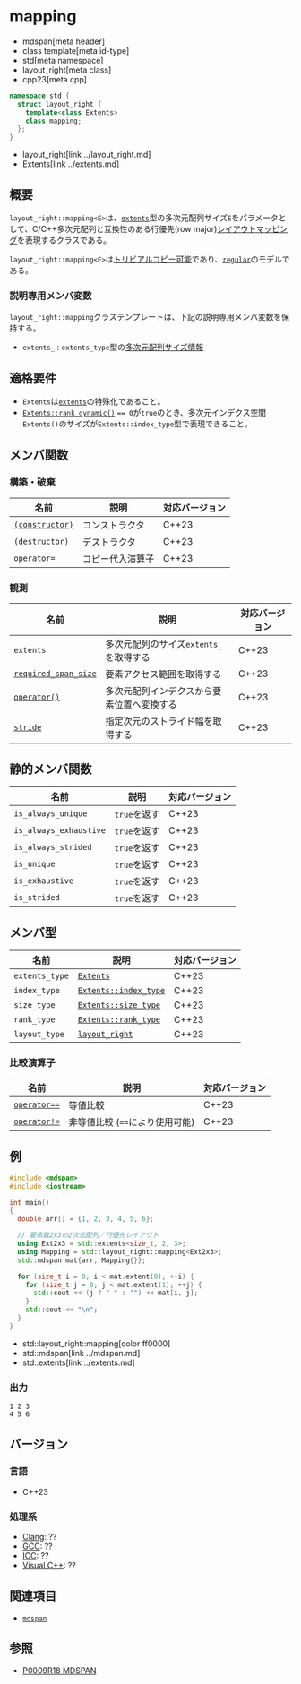 # mapping
* mdspan[meta header]
* class template[meta id-type]
* std[meta namespace]
* layout_right[meta class]
* cpp23[meta cpp]

```cpp
namespace std {
  struct layout_right {
    template<class Extents>
    class mapping;
  };
}
```
* layout_right[link ../layout_right.md]
* Extents[link ../extents.md]

## 概要
`layout_right::mapping<E>`は、[`extents`](../extents.md)型の多次元配列サイズ`E`をパラメータとして、C/C++多次元配列と互換性のある行優先(row major)[レイアウトマッピング](../LayoutMapping.md)を表現するクラスである。

`layout_right::mapping<E>`は[トリビアルコピー可能](/reference/type_traits/is_trivially_copyable.md)であり、[`regular`](/reference/concepts/regular.md)のモデルである。

### 説明専用メンバ変数
`layout_right::mapping`クラステンプレートは、下記の説明専用メンバ変数を保持する。

- `extents_` : `extents_type`型の[多次元配列サイズ情報](../extents.md)


## 適格要件
- `Extents`は[`extents`](../extents.md)の特殊化であること。
- [`Extents::rank_dynamic()`](../extents/rank_dynamic.md) `== 0`が`true`のとき、多次元インデクス空間`Extents()`のサイズが`Extents::index_type`型で表現できること。


## メンバ関数
### 構築・破棄

| 名前 | 説明 | 対応バージョン |
|------|------|----------------|
| [`(constructor)`](mapping/op_constructor.md) | コンストラクタ | C++23 |
| `(destructor)` | デストラクタ | C++23 |
| `operator=`    | コピー代入演算子 | C++23 |

### 観測

| 名前 | 説明 | 対応バージョン |
|------|------|----------------|
| `extents` | 多次元配列のサイズ`extents_`を取得する | C++23 |
| [`required_span_size`](mapping/required_span_size.md) | 要素アクセス範囲を取得する | C++23 |
| [`operator()`](mapping/op_call.md) | 多次元配列インデクスから要素位置へ変換する | C++23 |
| [`stride`](mapping/stride.md) | 指定次元のストライド幅を取得する | C++23 |


## 静的メンバ関数

| 名前 | 説明 | 対応バージョン |
|------|------|----------------|
| `is_always_unique`     | `true`を返す | C++23 |
| `is_always_exhaustive` | `true`を返す | C++23 |
| `is_always_strided`    | `true`を返す | C++23 |
| `is_unique`     | `true`を返す | C++23 |
| `is_exhaustive` | `true`を返す | C++23 |
| `is_strided`    | `true`を返す | C++23 |


## メンバ型

| 名前 | 説明 | 対応バージョン |
|------|------|----------------|
| `extents_type` | [`Extents`](../extents.md) | C++23 |
| `index_type` | [`Extents::index_type`](../extents.md) | C++23 |
| `size_type` | [`Extents::size_type`](../extents.md) | C++23 |
| `rank_type` | [`Extents::rank_type`](../extents.md) | C++23 |
| `layout_type` | [`layout_right`](../layout_right.md) | C++23 |


### 比較演算子

| 名前 | 説明 | 対応バージョン |
|------|------|----------------|
| [`operator==`](mapping/op_equal.md) | 等値比較 | C++23 |
| [`operator!=`](mapping/op_equal.md) | 非等値比較 (`==`により使用可能) | C++23 |


## 例
```cpp example
#include <mdspan>
#include <iostream>

int main()
{
  double arr[] = {1, 2, 3, 4, 5, 6};

  // 要素数2x3の2次元配列／行優先レイアウト
  using Ext2x3 = std::extents<size_t, 2, 3>;
  using Mapping = std::layout_right::mapping<Ext2x3>;
  std::mdspan mat{arr, Mapping{}};

  for (size_t i = 0; i < mat.extent(0); ++i) {
    for (size_t j = 0; j < mat.extent(1); ++j) {
      std::cout << (j ? " " : "") << mat[i, j];
    }
    std::cout << "\n";
  }
}
```
* std::layout_right::mapping[color ff0000]
* std::mdspan[link ../mdspan.md]
* std::extents[link ../extents.md]

### 出力
```
1 2 3
4 5 6
```


## バージョン
### 言語
- C++23

### 処理系
- [Clang](/implementation.md#clang): ??
- [GCC](/implementation.md#gcc): ??
- [ICC](/implementation.md#icc): ??
- [Visual C++](/implementation.md#visual_cpp): ??


## 関連項目
- [`mdspan`](../mdspan.md)


## 参照
- [P0009R18 MDSPAN](https://www.open-std.org/jtc1/sc22/wg21/docs/papers/2022/p0009r18.html)
